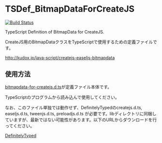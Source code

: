 TSDef_BitmapDataForCreateJS
===========================
[![Build Status](https://travis-ci.org/gyohk/TSDef_BitmapDataForCreateJS.png?branch=master)](https://travis-ci.org/gyohk/TSDef_BitmapDataForCreateJS)

TypeScript Definition of BitmapData for CreateJS.

CreateJS用のBitmapDataクラスをTypeScriptで使用するための定義ファイルです。

http://kudox.jp/java-script/createjs-easeljs-bitmapdata


使用方法
---------
[bitmapdata-for-createjs.d.ts](bitmapdata-for-createjs/src/bitmapdata-for-createjs.d.ts)が定義ファイル本体です。

TypeScriptのプログラムから読み込んで使用してください。

なお、このファイル単独では動作せず、DefinitelyTypedのcreatejs.d.ts, easeljs.d.ts, tweenjs.d.ts, preloadjs.d.ts が必要です。libディレクトリに同梱していますが、最新ではない可能性があります。以下のURLからダウンロードを行ってください。

[DefinitelyTyped](https://github.com/borisyankov/DefinitelyTyped)

